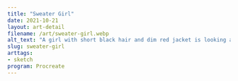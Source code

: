 ```yaml
---
title: "Sweater Girl"
date: 2021-10-21
layout: art-detail
filename: /art/sweater-girl.webp
alt_text: "A girl with short black hair and dim red jacket is looking around."
slug: sweater-girl
arttags:
- sketch
program: Procreate
---
```

